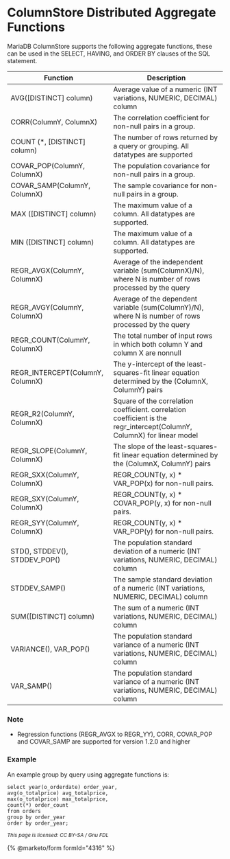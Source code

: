 
# ColumnStore Distributed Aggregate Functions

MariaDB ColumnStore supports the following aggregate functions, these can be used in the SELECT, HAVING, and ORDER BY clauses of the SQL statement.


| Function | Description |
| --- | --- |
| AVG([DISTINCT] column) | Average value of a numeric (INT variations, NUMERIC, DECIMAL) column |
| CORR(ColumnY, ColumnX) | The correlation coefficient for non-null pairs in a group. |
| COUNT (*, [DISTINCT] column) | The number of rows returned by a query or grouping. All datatypes are supported |
| COVAR_POP(ColumnY, ColumnX) | The population covariance for non-null pairs in a group. |
| COVAR_SAMP(ColumnY, ColumnX) | The sample covariance for non-null pairs in a group. |
| MAX ([DISTINCT] column) | The maximum value of a column. All datatypes are supported. |
| MIN ([DISTINCT] column) | The maximum value of a column. All datatypes are supported. |
| REGR_AVGX(ColumnY, ColumnX) | Average of the independent variable (sum(ColumnX)/N), where N is number of rows processed by the query |
| REGR_AVGY(ColumnY, ColumnX) | Average of the dependent variable (sum(ColumnY)/N), where N is number of rows processed by the query |
| REGR_COUNT(ColumnY, ColumnX) | The total number of input rows in which both column Y and column X are nonnull |
| REGR_INTERCEPT(ColumnY, ColumnX) | The y-intercept of the least-squares-fit linear equation determined by the (ColumnX, ColumnY) pairs |
| REGR_R2(ColumnY, ColumnX) | Square of the correlation coefficient. correlation coefficient is the regr_intercept(ColumnY, ColumnX) for linear model |
| REGR_SLOPE(ColumnY, ColumnX) | The slope of the least-squares-fit linear equation determined by the (ColumnX, ColumnY) pairs |
| REGR_SXX(ColumnY, ColumnX) | REGR_COUNT(y, x) * VAR_POP(x) for non-null pairs. |
| REGR_SXY(ColumnY, ColumnX) | REGR_COUNT(y, x) * COVAR_POP(y, x) for non-null pairs. |
| REGR_SYY(ColumnY, ColumnX) | REGR_COUNT(y, x) * VAR_POP(y) for non-null pairs. |
| STD(), STDDEV(), STDDEV_POP() | The population standard deviation of a numeric (INT variations, NUMERIC, DECIMAL) column |
| STDDEV_SAMP() | The sample standard deviation of a numeric (INT variations, NUMERIC, DECIMAL) column |
| SUM([DISTINCT] column) | The sum of a numeric (INT variations, NUMERIC, DECIMAL) column |
| VARIANCE(), VAR_POP() | The population standard variance of a numeric (INT variations, NUMERIC, DECIMAL) column |
| VAR_SAMP() | The population standard variance of a numeric (INT variations, NUMERIC, DECIMAL) column |


### Note


* Regression functions (REGR_AVGX to REGR_YY), CORR, COVAR_POP and COVAR_SAMP are supported for version 1.2.0 and higher


### Example


An example group by query using aggregate functions is:


```
select year(o_orderdate) order_year, 
avg(o_totalprice) avg_totalprice, 
max(o_totalprice) max_totalprice, 
count(*) order_count 
from orders 
group by order_year 
order by order_year;
```


<sub>_This page is licensed: CC BY-SA / Gnu FDL_</sub>


{% @marketo/form formId="4316" %}
